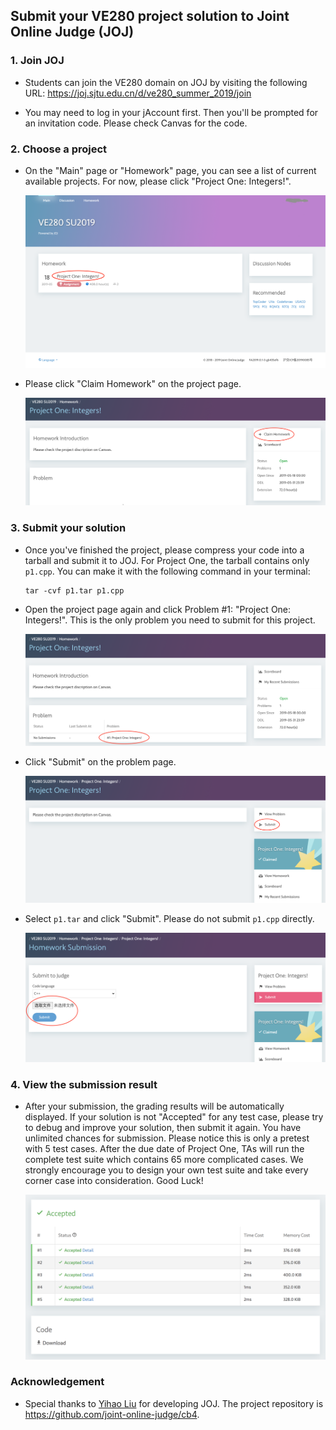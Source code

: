 ## Submit your VE280 project solution to Joint Online Judge (JOJ)

### 1. Join JOJ

- Students can join the VE280 domain on JOJ by visiting the following URL: 
<https://joj.sjtu.edu.cn/d/ve280_summer_2019/join>

- You may need to log in your jAccount first. Then you'll be prompted for an invitation code. Please check Canvas for the code.

### 2. Choose a project

- On the "Main" page or "Homework" page, you can see a list of current available projects. For now, please click "Project One: Integers!".

  ![1](images/865874c959c235a2e4cf5ba00eb53832b823d656c353c8621da712ab8b3bc940.png)

- Please click "Claim Homework" on the project page.

  ![2](images/a50761dd344979ce448443c6e7d9a7397bec1671ac8bf9ea9d154242e50e8538.png)



### 3. Submit your solution

- Once you've finished the project, please compress your code into a tarball and submit it to JOJ. For Project One, the tarball contains only `p1.cpp`. You can make it with the following command in your terminal: 

  ```
  tar -cvf p1.tar p1.cpp
  ```

- Open the project page again and click Problem #1: "Project One: Integers!". This is the only problem you need to submit for this project.

  ![3](images/e244e1eed9b846cb6cab7a32c43455918493ff3a0636e9fe8e6da217760e9f60.png)

- Click "Submit" on the problem page.

  ![4](images/3ac17ca4de6093bec3be9a5bed4f6421ce162f6bdbb368240384a6fa938d5207.png)

- Select `p1.tar` and click "Submit". Please do not submit `p1.cpp` directly.

  ![5](images/4ecda5b8e9775f276f288d6726dcf07835304c6db791235190d48ffef6cbf136.png)

### 4. View the submission result

- After your submission, the grading results will be automatically displayed. If your solution is not "Accepted" for any test case, please try to debug and improve your solution, then submit it again. You have unlimited chances for submission. Please notice this is only a pretest with 5 test cases. After the due date of Project One, TAs will run the complete test suite which contains 65 more complicated cases. We strongly encourage you to design your own test suite and take every corner case into consideration. Good Luck!

  ![6](images/cfa33285b2caa685eb5dcb23b149dad062905bcdcda2623c9e6aa8494c9095a0.png)

### Acknowledgement

- Special thanks to [Yihao Liu](https://github.com/tc-imba) for developing JOJ. The project repository is <https://github.com/joint-online-judge/cb4>.